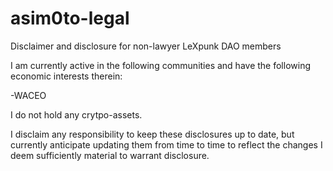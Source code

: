 # asim0to-legal

Disclaimer and disclosure for non-lawyer LeXpunk DAO members

I am currently active in the following communities and have the following economic interests therein:

-WACEO

I do not hold any crytpo-assets.

I disclaim any responsibility to keep these disclosures up to date, but currently anticipate updating them from time to time to reflect the changes I deem sufficiently material to warrant disclosure.
